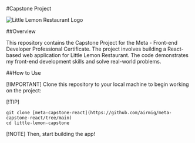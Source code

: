 #Capstone Project

![Little Lemon Restaurant Logo](https://adq.eai.today/ref1/logo.png)

##Overview

This repository contains the Capstone Project for the Meta - Front-end Developer Professional Certificate. The project involves building a React-based web application for Little Lemon Restaurant. The code demonstrates my front-end development skills and solve real-world problems.

##How to Use

 [!IMPORTANT]
Clone this repository to your local machine to begin working on the project:

[!TIP]
```
git clone [meta-capstone-react](https://github.com/airmig/meta-capstone-react/tree/main)
cd little-lemon-capstone
```

[!NOTE]
Then, start building the app!
